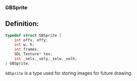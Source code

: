 ### GBSprite

## Definition:
```c++
typedef struct GBSprite {
    int offx, offy;
    int w, h;
    int frames;
    SDL_Texture* tex;
    int _selx,_sely,_selw,_selh;
} GBSprite;
```

`GBSprite` is a type used for storing images for future drawing.
